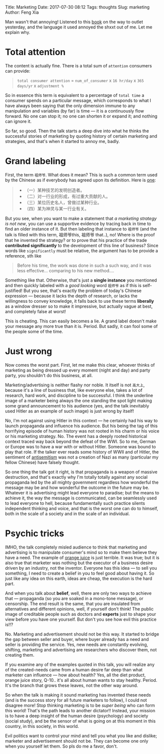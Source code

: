 Title: Marketing
Date: 2017-07-30 08:12
Tags: thoughts
Slug: marketing
Author: Feng Xia

Man wasn't that annoying! Listened to this [book][1] on the way to
outlet yesterday, and the language it used annoyed the shxxt out of
me. Let me explain why.

[1]: https://www.youtube.com/watch?v=vIQ9IEW07g0&t=2290s

# Total attention

The content is actually fine. There is a total sum of `attention`
consumers can provide:

> `total consumer attention` = `num_of_consumer` x `16 hr/day` x `365
> days/yr` x `adjustment %`

So in essence this term is equivalent to a percentage of `total time`
a consumer spends on a particular message, which corresponds to what I
have always been saying that the only dimension immune to any
manipulation and variables (by far) is <span
class="myhighlight">time</span> &mdash; it is a continuously flow
forward. No one can stop it; no one can shorten it or expand it; and
nothing can ignore it. 

So far, so good. Then the talk starts a deep dive into what he thinks
the successful stories of marketing by quoting history of certain
marketing and strategies, and that's when it started to annoy me,
badly.

# Grand labeling

First, the term `祖师爷`. What does it mean? This is such a common
term used by the Chinese as if everybody has agreed upon its
definition. Here is [one][2]:

[2]: https://baike.baidu.com/item/%E7%A5%96%E5%B8%88%E7%88%B7

> * （一）某种技艺的发明创造者。
> * （二）对一行业的形成，有过重大贡献的人。
> * （三）某位历史名人，曾做过某种行业。
> * （四）某为神灵与某一行业有关。

But you see, when you want to make a statement that _a marketing
strategy is not new_, you can use a supportive evidence by tracing back in
time to find an older instance of it. But then labeling that instance
to `祖师爷` (and the talk is filled with this term, 祖师爷this, 祖师爷
that..), no! Where is the proof that he invented the strategy? or to
prove that his practice of the trade **contributed significantly** to
the development of this line of business? Since words like
`significantly` must be <span class="myhighlight">relative</span>, the
argument has to be provide a reference, sth like 

> Before his time, the work was done in such a such way, and it was
> less effective... comparing to his new method....

Something like that. Otherwise, that's just a **single instance** you
mentioned and then quickly labeled with a _good looking_ word ` 祖师爷
` as if this is self-justified! But you see, that's exactly the
problem of today's Chinese expression &mdash; because it lacks the
depth of research, or lacks the willingness to convey knowledge, it
falls back to use these terms **liberally** as a window dresser so to
make it impressive, but actually vague at best, and completely false
at worst!

This is cheating. This can easily becomes a lie. A grand label doesn't
make your message any more true than it is. Period. But sadly, it can
fool some of the people some of the time.

# Just wrong

Now comes the worst part. First, let me make this clear, whoever
thinks of marketing as being dressed up every moment (night and day)
and party party, you shouldn't do this business, at all.

Marketing/advertising is neither flashy nor noble. It itself is not
`高大上`, because it's a line of business that, like everyone else,
takes a lot of research, hard work, and discipline to be successful. I
think the underline image of a marketer being always the one standing
the spot light making some grand announcement to his audience (yes,
and the talk inevitably used Hitler as an example of such image) is
just wrong by itself! 

No, I'm not against using Hitler in this context
&mdash; he certainly had his way to launch propaganda and influence
his audience. But his being the tag of this horrifying episode of
human history was not rooted in his charm or his voice or his
marketing strategy. No. The event has a deeply rooted historical context
traced way back beyond the defeat of the WWI. So to me, German or
Europe was to have a war with or without Hitler. Someone
was bound to play that role. If the talker ever reads some history of
WWII and of Hitler, the sentiment of [antisemitism][3] was not a
creation of Nazi as many (particular my fellow Chinese) have falsely
thought.  

[3]: https://www.wikiwand.com/en/Antisemitism

So one thing the talk got it right, is that propaganda is a weapon of
massive destruction, and that's exactly why <span class="myhighlight">
I'm totally totally against any social propaganda led by the all
mighty government regardless how wonderful the message may be and how
wonderful the outcome in the future may be</span>. Whatever it is
advertising might lead everyone to paradise; but the means to achieve
it, the way the message is communicated, can be seamlessly used to
lead everyone to hell, because fundamentally such practice silents
independent thinking and voice, and that is the worst one can do to
himself, both in the scale of a society and in the scale of an
individual.

# Psychic tricks

IMHO, the talk completely misled audience to think that marketing and
advertising is to manipulate consumer's mind so to make them believe
they have a need. The example of [orange juice][4] is just
terrible. It was true; but it is also true that marketer was nothing
but the executor of a business desire driven by an industry, not the
inventor. <span class="myhighlight">Everyone has this idea &mdash; to
sell you something, I need to create a belief in you to feel good
about having it. So just like any idea on this earth, ideas are cheap,
the execution is the hard part</span>.

[4]: https://www.theatlantic.com/health/archive/2014/02/misunderstanding-orange-juice-as-a-health-drink/283579/

And when you talk about **belief**, well, there are only two ways to
achieve that &mdash; propaganda (so you are soaked in a mono-tone
message), or censorship. The end result is the same, that you are
insulated from alternatives and different opinions, well, if yourself
don't think! The public image of creditable people 
such as doctors and **experts** just to shape your view before you
have one yourself. But don't you see how evil this practice is!!?

No. Marketing and advertisement should not be this way. It started
to bridge the gap between seller and buyer, where buyer already has a
need and seller is providing the service. Yes, new needs are
constantly evolving, shifting, marketing and advertising are
researchers who discover them, not creating them. 

If you examine any of the examples quoted in this talk, you will
realize any of the created-needs came from a human desire far deep
than what marketer can influence &mdash; how about health? Yes, all
the diet product, orange juice story, Q-10.. it's all about human
wants to stay healthy. Period. It's the branch that grows these
leaves, not the other way around.

So when the talk is making it sound marketing has invented these
needs (and is the success story for all future marketers to follow), I
could not disagree more! Stop thinking marketing is to be _super
being_ who can form this world! That's the path leads to another
dictator!! Instead, your mission is to have a deep insight of the
human desire (psychology) and society (social study), and be the
sensor of what is going on at this moment in this country, in this
society, in this world.

Evil politics want to control your mind and tell you what you like and
dislike; marketer and advertisement should not be. They can become one
only when you yourself let them. So pls do me a favor, don't.
